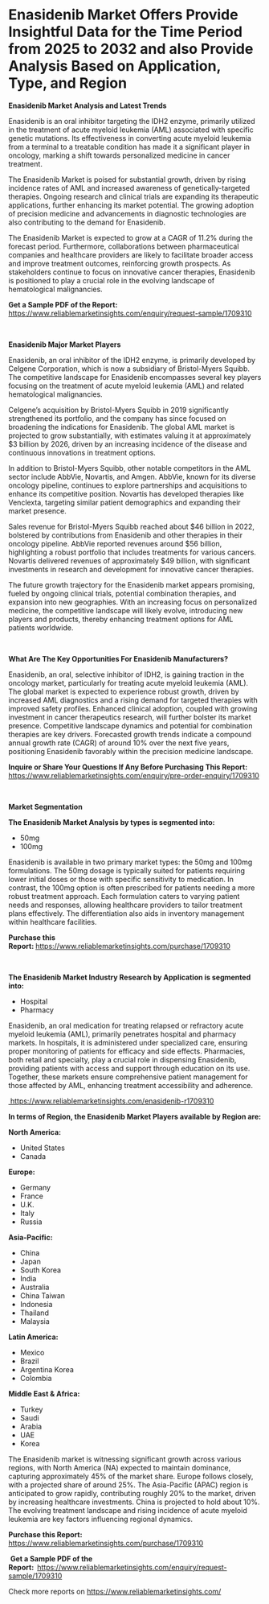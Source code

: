 <p><h1>Enasidenib Market Offers Provide Insightful Data for the Time Period from 2025 to 2032 and also Provide Analysis Based on Application, Type, and Region</h1></p><p><strong>Enasidenib Market Analysis and Latest Trends</strong></p>
<p><p>Enasidenib is an oral inhibitor targeting the IDH2 enzyme, primarily utilized in the treatment of acute myeloid leukemia (AML) associated with specific genetic mutations. Its effectiveness in converting acute myeloid leukemia from a terminal to a treatable condition has made it a significant player in oncology, marking a shift towards personalized medicine in cancer treatment.</p><p>The Enasidenib Market is poised for substantial growth, driven by rising incidence rates of AML and increased awareness of genetically-targeted therapies. Ongoing research and clinical trials are expanding its therapeutic applications, further enhancing its market potential. The growing adoption of precision medicine and advancements in diagnostic technologies are also contributing to the demand for Enasidenib.</p><p>The Enasidenib Market is expected to grow at a CAGR of 11.2% during the forecast period. Furthermore, collaborations between pharmaceutical companies and healthcare providers are likely to facilitate broader access and improve treatment outcomes, reinforcing growth prospects. As stakeholders continue to focus on innovative cancer therapies, Enasidenib is positioned to play a crucial role in the evolving landscape of hematological malignancies.</p></p>
<p><strong>Get a Sample PDF of the Report:&nbsp;</strong> <a href="https://www.reliablemarketinsights.com/enquiry/request-sample/1709310?utm_campaign=3024&utm_medium=2&utm_source=Github&utm_content=ia&utm_term=08032025&utm_id=enasidenib">https://www.reliablemarketinsights.com/enquiry/request-sample/1709310</a></p>
<p>&nbsp;</p>
<p><strong>Enasidenib Major Market Players</strong></p>
<p><p>Enasidenib, an oral inhibitor of the IDH2 enzyme, is primarily developed by Celgene Corporation, which is now a subsidiary of Bristol-Myers Squibb. The competitive landscape for Enasidenib encompasses several key players focusing on the treatment of acute myeloid leukemia (AML) and related hematological malignancies. </p><p>Celgene’s acquisition by Bristol-Myers Squibb in 2019 significantly strengthened its portfolio, and the company has since focused on broadening the indications for Enasidenib. The global AML market is projected to grow substantially, with estimates valuing it at approximately $3 billion by 2026, driven by an increasing incidence of the disease and continuous innovations in treatment options.</p><p>In addition to Bristol-Myers Squibb, other notable competitors in the AML sector include AbbVie, Novartis, and Amgen. AbbVie, known for its diverse oncology pipeline, continues to explore partnerships and acquisitions to enhance its competitive position. Novartis has developed therapies like Venclexta, targeting similar patient demographics and expanding their market presence.</p><p>Sales revenue for Bristol-Myers Squibb reached about $46 billion in 2022, bolstered by contributions from Enasidenib and other therapies in their oncology pipeline. AbbVie reported revenues around $56 billion, highlighting a robust portfolio that includes treatments for various cancers. Novartis delivered revenues of approximately $49 billion, with significant investments in research and development for innovative cancer therapies.</p><p>The future growth trajectory for the Enasidenib market appears promising, fueled by ongoing clinical trials, potential combination therapies, and expansion into new geographies. With an increasing focus on personalized medicine, the competitive landscape will likely evolve, introducing new players and products, thereby enhancing treatment options for AML patients worldwide.</p></p>
<p>&nbsp;</p>
<p><strong>What Are The Key Opportunities For Enasidenib Manufacturers?</strong></p>
<p><p>Enasidenib, an oral, selective inhibitor of IDH2, is gaining traction in the oncology market, particularly for treating acute myeloid leukemia (AML). The global market is expected to experience robust growth, driven by increased AML diagnostics and a rising demand for targeted therapies with improved safety profiles. Enhanced clinical adoption, coupled with growing investment in cancer therapeutics research, will further bolster its market presence. Competitive landscape dynamics and potential for combination therapies are key drivers. Forecasted growth trends indicate a compound annual growth rate (CAGR) of around 10% over the next five years, positioning Enasidenib favorably within the precision medicine landscape.</p></p>
<p><strong>Inquire or Share Your Questions If Any Before Purchasing This Report:</strong> <a href="https://www.reliablemarketinsights.com/enquiry/pre-order-enquiry/1709310?utm_campaign=3024&utm_medium=2&utm_source=Github&utm_content=ia&utm_term=08032025&utm_id=enasidenib">https://www.reliablemarketinsights.com/enquiry/pre-order-enquiry/1709310</a></p>
<p>&nbsp;</p>
<p><strong>Market Segmentation</strong></p>
<p><strong>The Enasidenib Market Analysis by types is segmented into:</strong></p>
<p><ul><li>50mg</li><li>100mg</li></ul></p>
<p><p>Enasidenib is available in two primary market types: the 50mg and 100mg formulations. The 50mg dosage is typically suited for patients requiring lower initial doses or those with specific sensitivity to medication. In contrast, the 100mg option is often prescribed for patients needing a more robust treatment approach. Each formulation caters to varying patient needs and responses, allowing healthcare providers to tailor treatment plans effectively. The differentiation also aids in inventory management within healthcare facilities.</p></p>
<p><strong>Purchase this Report:&nbsp;</strong><a href="https://www.reliablemarketinsights.com/purchase/1709310?utm_campaign=3024&utm_medium=2&utm_source=Github&utm_content=ia&utm_term=08032025&utm_id=enasidenib">https://www.reliablemarketinsights.com/purchase/1709310</a></p>
<p>&nbsp;</p>
<p><strong>The Enasidenib Market Industry Research by Application is segmented into:</strong></p>
<p><ul><li>Hospital</li><li>Pharmacy</li></ul></p>
<p><p>Enasidenib, an oral medication for treating relapsed or refractory acute myeloid leukemia (AML), primarily penetrates hospital and pharmacy markets. In hospitals, it is administered under specialized care, ensuring proper monitoring of patients for efficacy and side effects. Pharmacies, both retail and specialty, play a crucial role in dispensing Enasidenib, providing patients with access and support through education on its use. Together, these markets ensure comprehensive patient management for those affected by AML, enhancing treatment accessibility and adherence.</p></p>
<p><a href="https://www.reliablemarketinsights.com/enasidenib-r1709310?utm_campaign=3024&utm_medium=2&utm_source=Github&utm_content=ia&utm_term=08032025&utm_id=enasidenib">&nbsp;https://www.reliablemarketinsights.com/enasidenib-r1709310</a></p>
<p><strong>In terms of Region, the Enasidenib Market Players available by Region are:</strong></p>
<p>
    <p> <strong> North America: </strong>
        <ul>
            <li>United States</li>
            <li>Canada</li>
        </ul>
        </p> 
    <p> <strong> Europe: </strong>
        <ul>
            <li>Germany</li>
            <li>France</li>
            <li>U.K.</li>
            <li>Italy</li>
            <li>Russia</li>
        </ul>
        </p> 
    <p> <strong> Asia-Pacific: </strong>
        <ul>
            <li>China</li>
            <li>Japan</li>
            <li>South Korea</li>
            <li>India</li>
            <li>Australia</li>
            <li>China Taiwan</li>
            <li>Indonesia</li>
            <li>Thailand</li>
            <li>Malaysia</li>
        </ul>
        </p> 
    <p> <strong> Latin America: </strong>
        <ul>
            <li>Mexico</li>
            <li>Brazil</li>
            <li>Argentina Korea</li>
            <li>Colombia</li>
        </ul>
        </p> 
    <p> <strong> Middle East & Africa: </strong>
        <ul>
            <li>Turkey</li>
            <li>Saudi</li>
            <li>Arabia</li>
            <li>UAE</li>
            <li>Korea</li>
        </ul>
    </p>
    </p>
<p><p>The Enasidenib market is witnessing significant growth across various regions, with North America (NA) expected to maintain dominance, capturing approximately 45% of the market share. Europe follows closely, with a projected share of around 25%. The Asia-Pacific (APAC) region is anticipated to grow rapidly, contributing roughly 20% to the market, driven by increasing healthcare investments. China is projected to hold about 10%. The evolving treatment landscape and rising incidence of acute myeloid leukemia are key factors influencing regional dynamics.</p></p>
<p><strong>Purchase this Report: </strong><a href="https://www.reliablemarketinsights.com/purchase/1709310?utm_campaign=3024&utm_medium=2&utm_source=Github&utm_content=ia&utm_term=08032025&utm_id=enasidenib">https://www.reliablemarketinsights.com/purchase/1709310</a></p>
<p>&nbsp;<strong>Get a Sample PDF of the Report:&nbsp;&nbsp;</strong><a href="https://www.reliablemarketinsights.com/enquiry/request-sample/1709310?utm_campaign=3024&utm_medium=2&utm_source=Github&utm_content=ia&utm_term=08032025&utm_id=enasidenib">https://www.reliablemarketinsights.com/enquiry/request-sample/1709310</a></p>
<p><strong></strong></p>
<p>Check more reports on <a href="https://www.reliablemarketinsights.com/?utm_campaign=3024&utm_medium=2&utm_source=Github&utm_content=ia&utm_term=08032025&utm_id=enasidenib">https://www.reliablemarketinsights.com/</a></p>